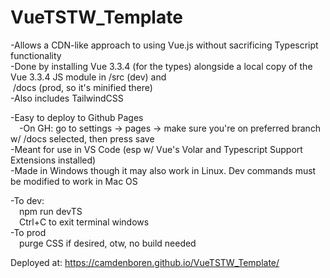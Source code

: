 # VueTSTW_Template
-Allows a CDN-like approach to using Vue.js without sacrificing Typescript functionality  
-Done by installing Vue 3.3.4 (for the types) alongside a local copy of the Vue 3.3.4 JS module in /src (dev) and  
&nbsp;/docs (prod, so it's minified there)  
-Also includes TailwindCSS  

-Easy to deploy to Github Pages  
&emsp;-On GH: go to settings -> pages -> make sure you're on preferred branch w/ /docs selected, then press save  
-Meant for use in VS Code (esp w/ Vue's Volar and Typescript Support Extensions installed)  
-Made in Windows though it may also work in Linux. Dev commands must be modified to work in Mac OS  

-To dev:  
&emsp;npm run devTS  
&emsp;Ctrl+C to exit terminal windows  
-To prod  
&emsp;purge CSS if desired, otw, no build needed  

Deployed at: https://camdenboren.github.io/VueTSTW_Template/
